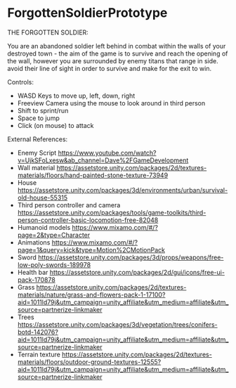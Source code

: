 # ForgottenSoldierPrototype

THE FORGOTTEN SOLDIER: 

You are an abandoned soldier left behind in combat within the walls of your destroyed town - the aim of the game is to survive and reach the opening of the wall, however you are surrounded by enemy titans that range in side. avoid their line of sight in order to survive and make for the exit to win.

Controls:
- WASD Keys to move up, left, down, right
- Freeview Camera using the mouse to look around in third person
- Shift to sprint/run
- Space to jump
- Click (on mouse) to attack


External References:
- Enemy Script https://www.youtube.com/watch?v=UjkSFoLxesw&ab_channel=Dave%2FGameDevelopment
- Wall material https://assetstore.unity.com/packages/2d/textures-materials/floors/hand-painted-stone-texture-73949
- House https://assetstore.unity.com/packages/3d/environments/urban/survival-old-house-55315
- Third person controller and camera https://assetstore.unity.com/packages/tools/game-toolkits/third-person-controller-basic-locomotion-free-82048
- Humanoid models https://www.mixamo.com/#/?page=2&type=Character
- Animations https://www.mixamo.com/#/?page=1&query=kick&type=Motion%2CMotionPack
- Sword https://assetstore.unity.com/packages/3d/props/weapons/free-low-poly-swords-189978
- Health bar https://assetstore.unity.com/packages/2d/gui/icons/free-ui-pack-170878
- Grass https://assetstore.unity.com/packages/2d/textures-materials/nature/grass-and-flowers-pack-1-17100?aid=1011ld79j&utm_campaign=unity_affiliate&utm_medium=affiliate&utm_source=partnerize-linkmaker
- Trees https://assetstore.unity.com/packages/3d/vegetation/trees/conifers-botd-142076?aid=1011ld79j&utm_campaign=unity_affiliate&utm_medium=affiliate&utm_source=partnerize-linkmaker
- Terrain texture https://assetstore.unity.com/packages/2d/textures-materials/floors/outdoor-ground-textures-12555?aid=1011ld79j&utm_campaign=unity_affiliate&utm_medium=affiliate&utm_source=partnerize-linkmaker
